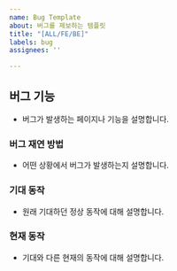 ```yaml
---
name: Bug Template
about: 버그를 제보하는 템플릿
title: "[ALL/FE/BE]"
labels: bug
assignees: ''

---
```


## 버그 기능
- 버그가 발생하는 페이지나 기능을 설명합니다.

### 버그 재연 방법
- 어떤 상황에서 버그가 발생하는지 설명합니다.

### 기대 동작
- 원래 기대하던 정상 동작에 대해 설명합니다.

### 현재 동작
- 기대와 다른 현재의 동작에 대해 설명합니다.
